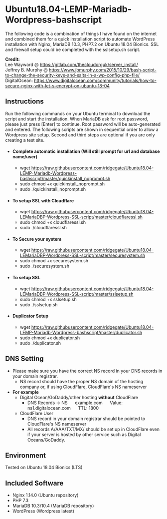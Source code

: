 # Ubuntu18.04-LEMP-Mariadb-Wordpress-bashscript
The following code is a combination of things I have found on the internet and combined them 
for a quick installation script to automate WordPress installation with Nginx, MariaDB 10.3, PHP7.2 on Ubuntu 18.04 Bionics. SSL and firewall setup could be completed with the sslsetup.sh script.

<strong>Credit: </strong>
</br>Lee Wayward @ https://gitlab.com/thecloudorguk/server_install/ 
</br>Jeffrey B. Murphy @ https://www.jbmurphy.com/2015/10/29/bash-script-to-change-the-security-keys-and-salts-in-a-wp-config-php-file/
</br>DigitalOcean: https://www.digitalocean.com/community/tutorials/how-to-secure-nginx-with-let-s-encrypt-on-ubuntu-18-04

## Instructions
Run the following commands on your Ubuntu terminal to download the script and start the installation. When MariaDB ask for root password, please just press [Enter] to continue. Root password will be auto-generated and entered. The following scripts are shown in sequential order to allow a Wordpress site setup. Second and third steps are optional if you are only creating a test site.</br>
* #### Complete automatic installation (Will still prompt for url and database name/user)
  * wget https://raw.githubusercontent.com/ridgegate/Ubuntu18.04-LEMP-Mariadb-Wordpress-bashscript/master/quickinstall_noprompt.sh  </br>
  * sudo chmod +x quickinstall_noprompt.sh </br>
  * sudo ./quickinstall_noprompt.sh </br>
* #### To setup SSL with Cloudflare
  * wget https://raw.githubusercontent.com/ridgegate/Ubuntu18.04-LEMariaDBP-Wordpress-SSL-script/master/cloudflaressl.sh</br>
  * sudo chmod +x cloudflaressl.sh </br>
  * sudo ./cloudflaressl.sh </br>
* #### To Secure your system
  * wget https://raw.githubusercontent.com/ridgegate/Ubuntu18.04-LEMariaDBP-Wordpress-SSL-script/master/securesystem.sh </br>
  * sudo chmod +x securesystem.sh </br>
  * sudo ./securesystem.sh </br>
* #### To setup SSL
  * wget https://raw.githubusercontent.com/ridgegate/Ubuntu18.04-LEMariaDBP-Wordpress-SSL-script/master/sslsetup.sh</br>
  * sudo chmod +x sslsetup.sh </br>
  * sudo ./sslsetup.sh </br>
* #### Duplicator Setup
  * wget https://raw.githubusercontent.com/ridgegate/Ubuntu18.04-LEMP-Mariadb-Wordpress-bashscript/master/duplicator.sh  </br>
  * sudo chmod +x duplicator.sh </br>
  * sudo ./duplicator.sh </br>      
## DNS Setting
  * Please make sure you have the correct NS record in your DNS records in your domain registrar.
    * NS record should have the proper NS domain of the hosting company or, if using CloudFlare, CloudFlare's NS nameserver
  * <strong>For example</strong></br>
    * Digital Ocean/GoDaddy/other hosting <strong>without</strong> CloudFlare
      * DNS Records -> NS&nbsp;&nbsp;&nbsp;&nbsp;&nbsp;&nbsp;example.com&nbsp;&nbsp;&nbsp;&nbsp;&nbsp;&nbsp;Value: ns1.digitalocean.com&nbsp;&nbsp;&nbsp;&nbsp;&nbsp;&nbsp;TTL: 1800
    * CloudFlare User
      * DNS record in your domain registrar should be pointed to CloudFlare's NS nameserver 
      * All records A/AAA/TXT/MX/ should be set up in CloudFlare even if your server is hosted by other service such as Digital Oceans/GoDaddy.

## Environment
Tested on Ubuntu 18.04 Bionics (LTS)

## Included Software
* Nginx 1.14.0 (Ubuntu repository)
* PHP 7.3 
* MariaDB 10.3/10.4 (MariaDB repository)
* WordPress (Wordpress latest)

